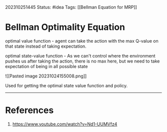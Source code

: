 202310251445
Status: #idea
Tags: [[Bellman Equation for MRP]]


# Bellman Optimality Equation

optimal value function - agent can take the action with the max Q-value on that state instead of taking expectation.

optimal state-value function - As we can't control where the environment pushes us after taking the action, there is no max here, but we need to take expectation of being in all possible state

![[Pasted image 20231024155008.png]]

Used for getting the optimal state value function and policy.

---
# References

1. https://www.youtube.com/watch?v=Nd1-UUMVfz4